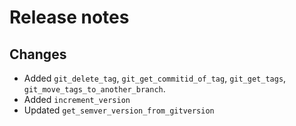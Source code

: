 # Release notes

## Changes

- Added `git_delete_tag`, `git_get_commitid_of_tag`, `git_get_tags`, `git_move_tags_to_another_branch`.
- Added `increment_version`
- Updated `get_semver_version_from_gitversion`